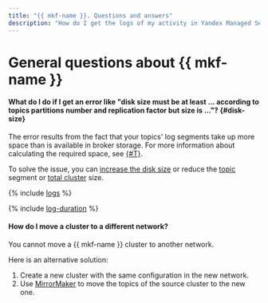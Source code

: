 ```yaml
---
title: "{{ mkf-name }}. Questions and answers"
description: "How do I get the logs of my activity in Yandex Managed Service for Apache Kafka? Find the answer to this and other questions in this article."
---
```


# General questions about {{ mkf-name }}

#### What do I do if I get an error like "disk size must be at least ... according to topics partitions number and replication factor but size is ..."? {#disk-size}

The error results from the fact that your topics' log segments take up more space than is available in broker storage. For more information about calculating the required space, see [{#T}](../concepts/storage.md#minimal-storage-size).

To solve the issue, you can [increase the disk size](../operations/cluster-update#change-disk-size) or reduce the [topic](../operations/cluster-topics.md#update-topic) segment or [total cluster](../operations/cluster-update.md#change-kafka-settings) size.

{% include [logs](../../_qa/logs.md) %}

{% include [log-duration](../../_includes/mdb/log-duration-qa.md) %}

#### How do I move a cluster to a different network?

You cannot move a {{ mkf-name }} cluster to another network.

Here is an alternative solution:

1. Create a new cluster with the same configuration in the new network.
1. Use [MirrorMaker](../tutorials/kafka-connectors.md#kf-mirrormaker) to move the topics of the source cluster to the new one.
